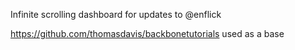 Infinite scrolling dashboard for updates to @enflick

https://github.com/thomasdavis/backbonetutorials used as a base
